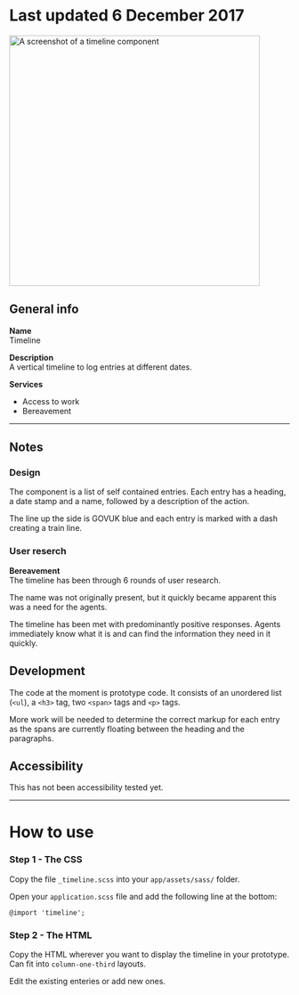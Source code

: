 # Last updated 6 December 2017

<img src="https://raw.githubusercontent.com/dwpdigitaltech/code-examples/master/timeline/screenshot.png" alt="A screenshot of a timeline component" height="450"/>

## General info
**Name**   
Timeline

**Description**   
A vertical timeline to log entries at different dates.

**Services**
  - Access to work
  - Bereavement

---

## Notes
### Design
The component is a list of self contained entries. Each entry has a heading, a date stamp and a name, followed by a description of the action.

The line up the side is GOVUK blue and each entry is marked with a dash creating a train line.

### User reserch
**Bereavement**   
The timeline has been through 6 rounds of user research.

The name was not originally present, but it quickly became apparent this was a need for the agents.

The timeline has been met with predominantly positive responses. Agents immediately know what it is and can find the information they need in it quickly.

## Development
The code at the moment is prototype code. It consists of an unordered list (`<ul`), a `<h3>` tag, two `<span>` tags and `<p>` tags.

More work will be needed to determine the correct markup for each entry as the spans are currently floating between the heading and the paragraphs.

## Accessibility
This has not been accessibility tested yet.

---

# How to use

### Step 1 - The CSS
Copy the file `_timeline.scss` into your `app/assets/sass/` folder.

Open your `application.scss` file and add the following line at the bottom:

```@import 'timeline';```

### Step 2 - The HTML
Copy the HTML wherever you want to display the timeline in your prototype. Can fit into `column-one-third` layouts.

Edit the existing enteries or add new ones.
